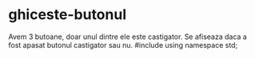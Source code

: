 # ghiceste-butonul
Avem 3 butoane, doar unul dintre ele este castigator. Se afiseaza daca a fost apasat butonul castigator sau nu.
#include <iostream>
  using namespace std;
